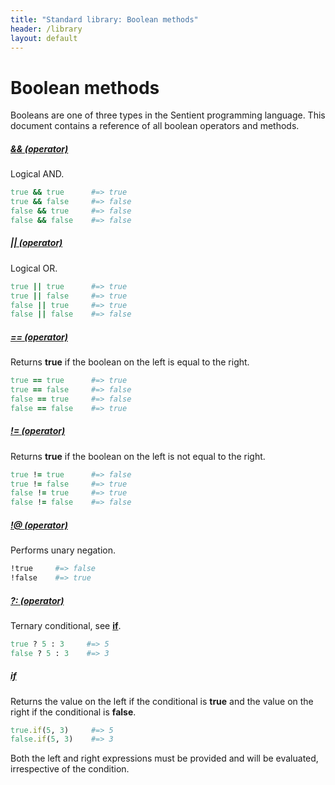 ```yaml
---
title: "Standard library: Boolean methods"
header: /library
layout: default
---
```

# Boolean methods

Booleans are one of three types in the Sentient programming language. This
document contains a reference of all boolean operators and methods.

##### <a id="&&"></a> [&& (operator)](#&&)

Logical AND.

```ruby
true && true      #=> true
true && false     #=> false
false && true     #=> false
false && false    #=> false
```

##### <a id="||"></a> [|| (operator)](#||)

Logical OR.

```ruby
true || true      #=> true
true || false     #=> true
false || true     #=> true
false || false    #=> false
```

##### <a id="=="></a> [== (operator)](#==)

Returns **true** if the boolean on the left is equal to the right.

```ruby
true == true      #=> true
true == false     #=> false
false == true     #=> false
false == false    #=> true
```

##### <a id="!="></a> [!= (operator)](#!=)

Returns **true** if the boolean on the left is not equal to the right.

```ruby
true != true      #=> false
true != false     #=> true
false != true     #=> true
false != false    #=> false
```

##### <a id="!@"></a> [!@ (operator)](#!@)

Performs unary negation.

```ruby
!true     #=> false
!false    #=> true
```

##### <a id="?:"></a> [?: (operator)](#?:)

Ternary conditional, see [**if**](#if).

```ruby
true ? 5 : 3     #=> 5
false ? 5 : 3    #=> 3
```

##### <a id="if"></a> [if](#if)

Returns the value on the left if the conditional is **true** and the value on
the right if the conditional is **false**.

```ruby
true.if(5, 3)     #=> 5
false.if(5, 3)    #=> 3
```

Both the left and right expressions must be provided and will be evaluated,
irrespective of the condition.
